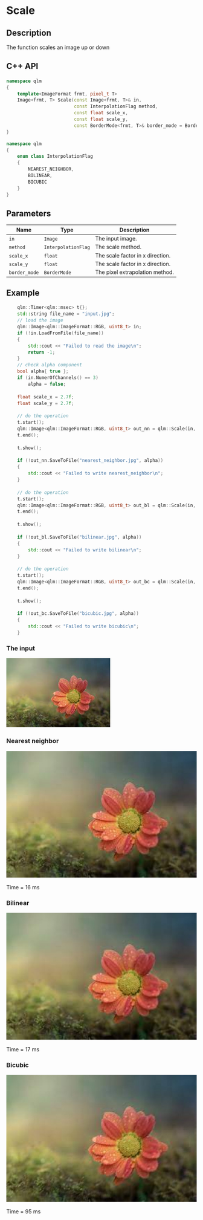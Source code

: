 # Scale

## Description
The function scales an image up or down

## C++ API
```c++
namespace qlm
{
	template<ImageFormat frmt, pixel_t T>
	Image<frmt, T> Scale(const Image<frmt, T>& in,
						 const InterpolationFlag method,
		                 const float scale_x, 
		                 const float scale_y,
						 const BorderMode<frmt, T>& border_mode = BorderMode<frmt, T>{});
}
```
```c++
namespace qlm
{
	enum class InterpolationFlag
	{
		NEAREST_NEIGHBOR,
		BILINEAR,
		BICUBIC
	}
}
```
## Parameters

| Name           | Type               | Description                      |
|----------------|--------------------|----------------------------------|
| `in`           | `Image`            | The input image.                 |
| `method`       | `InterpolationFlag`| The scale method.                |
| `scale_x`      | `float`            | The scale factor in x direction. |
| `scale_y`      | `float`            | The scale factor in x direction. |
| `border_mode`  | `BorderMode`       | The pixel extrapolation method.  |

## Example

```c++
	qlm::Timer<qlm::msec> t{};
	std::string file_name = "input.jpg";
	// load the image
	qlm::Image<qlm::ImageFormat::RGB, uint8_t> in;
	if (!in.LoadFromFile(file_name))
	{
		std::cout << "Failed to read the image\n";
		return -1;
	}
	// check alpha component
	bool alpha{ true };
	if (in.NumerOfChannels() == 3)
		alpha = false;

	float scale_x = 2.7f;
	float scale_y = 2.7f;

	// do the operation
	t.start();
	qlm::Image<qlm::ImageFormat::RGB, uint8_t> out_nn = qlm::Scale(in, qlm::InterpolationFlag::NEAREST_NEIGHBOR, scale_x, scale_y);
	t.end();

	t.show();

	if (!out_nn.SaveToFile("nearest_neighbor.jpg", alpha))
	{
		std::cout << "Failed to write nearest_neighbor\n";
	}

	// do the operation
	t.start();
	qlm::Image<qlm::ImageFormat::RGB, uint8_t> out_bl = qlm::Scale(in, qlm::InterpolationFlag::BILINEAR, scale_x, scale_y);
	t.end();

	t.show();

	if (!out_bl.SaveToFile("bilinear.jpg", alpha))
	{
		std::cout << "Failed to write bilinear\n";
	}

	// do the operation
	t.start();
	qlm::Image<qlm::ImageFormat::RGB, uint8_t> out_bc = qlm::Scale(in, qlm::InterpolationFlag::BICUBIC, scale_x, scale_y);
	t.end();

	t.show();

	if (!out_bc.SaveToFile("bicubic.jpg", alpha))
	{
		std::cout << "Failed to write bicubic\n";
	}
```
### The input
![Input Image](input.jpg)
### Nearest neighbor
![Input Image](nearest_neighbor.jpg)

Time = 16 ms
### Bilinear
![Input Image](bilinear.jpg)

Time = 17 ms
### Bicubic
![Input Image](bicubic.jpg)

Time = 95 ms
